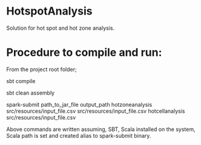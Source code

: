 # HotspotAnalysis
Solution for hot spot and hot zone analysis.

# Procedure to compile and run:
From the project root folder;

sbt compile

sbt clean assembly

spark-submit path_to_jar_file output_path hotzoneanalysis src/resources/input_file.csv src/resources/input_file.csv hotcellanalysis src/resources/input_file.csv

Above commands are written assuming, SBT, Scala installed on the system, Scala path is set and created alias to spark-submit binary.

